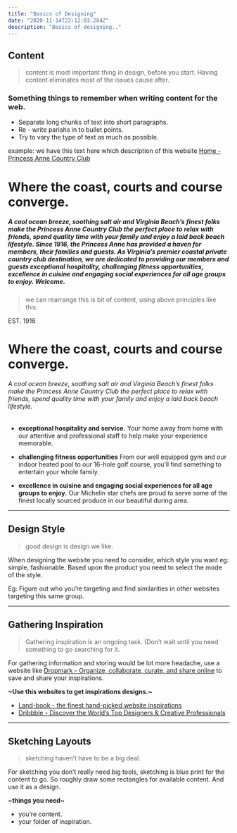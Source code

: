 ```yaml
---
title: "Basics of Designing"
date: "2020-11-14T22:12:03.284Z"
description: "Basics of designing.."
---
```


## Content

> content is most important thing in design, before you start. Having content eliminates most of the issues cause after.

### Something things to remember when writing content for the web.

- Separate long chunks of text into short paragraphs.
- Re - write pariahs in to bullet points.
- Try to vary the type of text as much as possible.

example: we have this text here which description of this website [Home - Princess Anne Country Club](https://www.princessannecc.com)

# Where the coast, courts and course converge.
##### A cool ocean breeze, soothing salt air and Virginia Beach’s finest folks make the Princess Anne Country Club the perfect place to relax with friends, spend quality time with your family and enjoy a laid back beach lifestyle. Since 1916, the Princess Anne has provided a haven for members, their families and guests. As Virginia’s premier coastal private country club destination, we are dedicated to providing our members and guests exceptional hospitality, challenging fitness opportunities, excellence in cuisine and engaging social experiences for all age groups to enjoy. Welcome.

> we can rearrange this is bit of content, using above principles like this.


EST. 1916
# Where the coast, courts and course converge.

###### A cool ocean breeze, soothing salt air and Virginia Beach’s finest folks make the Princess Anne Country Club the perfect place to relax with friends, spend quality time with your family and enjoy a laid back beach lifestyle.

- **exceptional hospitality and service.**
  Your home away from home with our attentive and professional staff to help make your experience memorable.

- **challenging fitness opportunities**
  From our well equipped gym and our indoor heated pool to our 16-hole golf course, you’ll find something to entertain your whole family.

- **excellence in cuisine and engaging social experiences for all age groups to enjoy.**
  Our Michelin star chefs are proud to serve some of the finest locally sourced produce in our beautiful during area.

---

## Design Style

> good design is design we like.

When designing the website you need to consider, which style you want eg: simple, fashionable. Based upon the product you need to select the mode of the style.

Eg: Figure out who you’re targeting and find similarities in other websites targeting this same group.

---

## Gathering Inspiration

> Gathering inspiration is an ongoing task. (Don’t wait until you need something to go searching for it.

For gathering information and storing would be lot more headache, use a website like [Dropmark - Organize, collaborate, curate, and share online](https://www.dropmark.com) to save and share your inspirations.

**~Use this websites to get inspirations designs.~**

- [Land-book - the finest hand-picked website inspirations](https://land-book.com)
- [Dribbble - Discover the World’s Top Designers & Creative Professionals](https://dribbble.com)

---

## Sketching Layouts

> sketching haven’t have to be a big deal.

For sketching you don’t really need big tools, sketching is blue print for the content to go. So roughly draw some rectangles for available content. And use it as a design.

**~things you need~**

- you’re content.
- your folder of inspiration.
